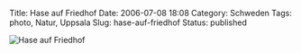Title: Hase auf Friedhof
Date: 2006-07-08 18:08
Category: Schweden
Tags: photo, Natur, Uppsala
Slug: hase-auf-friedhof
Status: published

![Hase auf
Friedhof](/pic/hase.jpg "Hase auf Friedhof")

